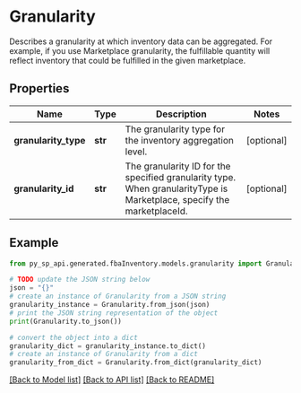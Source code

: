 # Granularity

Describes a granularity at which inventory data can be aggregated. For example, if you use Marketplace granularity, the fulfillable quantity will reflect inventory that could be fulfilled in the given marketplace.

## Properties

Name | Type | Description | Notes
------------ | ------------- | ------------- | -------------
**granularity_type** | **str** | The granularity type for the inventory aggregation level. | [optional] 
**granularity_id** | **str** | The granularity ID for the specified granularity type. When granularityType is Marketplace, specify the marketplaceId. | [optional] 

## Example

```python
from py_sp_api.generated.fbaInventory.models.granularity import Granularity

# TODO update the JSON string below
json = "{}"
# create an instance of Granularity from a JSON string
granularity_instance = Granularity.from_json(json)
# print the JSON string representation of the object
print(Granularity.to_json())

# convert the object into a dict
granularity_dict = granularity_instance.to_dict()
# create an instance of Granularity from a dict
granularity_from_dict = Granularity.from_dict(granularity_dict)
```
[[Back to Model list]](../README.md#documentation-for-models) [[Back to API list]](../README.md#documentation-for-api-endpoints) [[Back to README]](../README.md)


